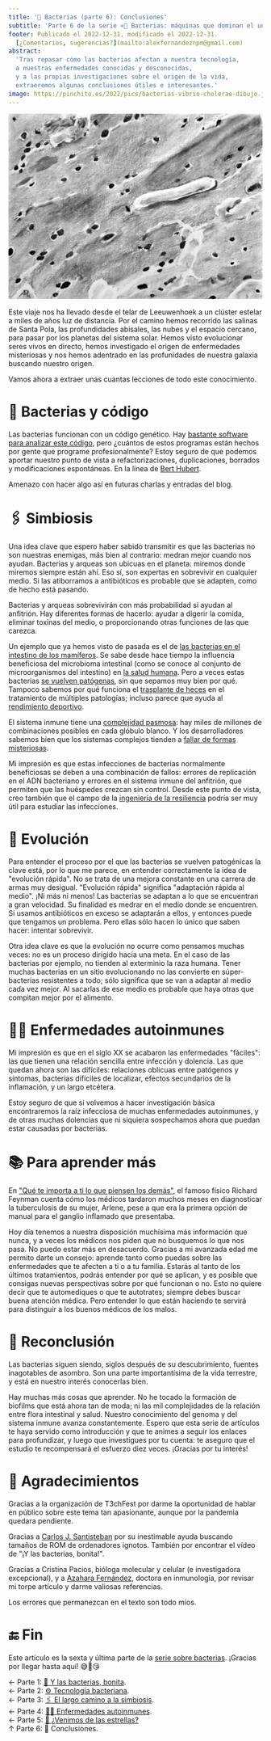 ```yaml
---
title: '🤔 Bacterias (parte 6): Conclusiones'
subtitle: 'Parte 6 de la serie «🦠 Bacterias: máquinas que dominan el universo»'
footer: Publicado el 2022-12-31, modificado el 2022-12-31.
  [¿Comentarios, sugerencias?](mailto:alexfernandeznpm@gmail.com)
abstract:
  'Tras repasar cómo las bacterias afectan a nuestra tecnología,
  a nuestras enfermedades conocidas y desconocidas,
  y a las propias investigaciones sobre el origen de la vida,
  extraeremos algunas conclusiones útiles e interesantes.'
image: https://pinchito.es/2022/pics/bacterias-vibrio-cholerae-dibujo.jpg
---
```


![Un ejemplar de _Vibrio cholerae_, la bacteria que causa el cólera, al microscopio electrónico. Dibujo del autor, basado en [esta imagen](https://pixnio.com/science/microscopy-images/vibrio-related-diseases/vibrio-cholerae-bacteria-under-electron-micrograph).](/2022/pics/bacterias-vibrio-cholerae-dibujo.jpg "La bacteria, alargada y de una micra de ancho, aparece en un fondo gris con agujeritos, reminiscente de un vaso sanguíneo.")

Este viaje nos ha llevado desde el telar de Leeuwenhoek
a un clúster estelar a miles de años luz de distancia.
Por el camino hemos recorrido
las salinas de Santa Pola,
las profundidades abisales,
las nubes y el espacio cercano,
para pasar por los planetas del sistema solar.
Hemos visto evolucionar seres vivos en directo,
hemos investigado el origen de enfermedades misteriosas
y nos hemos adentrado en las profunidades de nuestra galaxia
buscando nuestro origen.

Vamos ahora a extraer unas cuantas lecciones de todo este conocimiento.

# 🧬 Bacterias y código

Las bacterias funcionan con un código genético.
Hay [bastante software para analizar este código](https://en.wikipedia.org/wiki/List_of_open-source_bioinformatics_software),
pero ¿cuántos de estos programas están hechos por gente que programe profesionalmente?
Estoy seguro de que podemos aportar nuestro punto de vista a refactorizaciones,
duplicaciones, borrados y modificaciones espontáneas.
En la línea de [Bert Hubert](https://berthub.eu/articles/posts/amazing-dna/).

Amenazo con hacer algo así en futuras charlas y entradas del blog.

# 🖇️ Simbiosis

Una idea clave que espero haber sabido transmitir es que las bacterias
no son nuestras enemigas, más bien al contrario:
medran mejor cuando nos ayudan.
Bacterias y arqueas son ubicuas en el planeta:
miremos donde miremos siempre están ahí.
Eso sí, son expertas en sobrevivir en cualquier medio.
Si las atiborramos a antibióticos es probable que se adapten,
como de hecho está pasando.

Bacterias y arqueas sobrevivirán con más probabilidad si ayudan al anfitrión.
Hay diferentes formas de hacerlo:
ayudar a digerir la comida,
eliminar toxinas del medio,
o proporcionando otras funciones de las que carezca.

Un ejemplo que ya hemos visto de pasada es el de
[las bacterias en el intestino de los mamíferos](https://www.ncbi.nlm.nih.gov/pmc/articles/PMC3152488/).
Se sabe desde hace tiempo
la influencia beneficiosa del microbioma intestinal
(como se conoce al conjunto de microorganismos del intestino)
en [la salud humana](https://www.frontiersin.org/articles/10.3389/fimmu.2018.02667/full).
Pero a veces estas bacterias
[se vuelven patógenas](https://www.uv.es/biodiver/pdfs/PerezBrocal2013-2.pdf),
sin que sepamos muy bien por qué.
Tampoco sabemos por qué funciona el
[trasplante de heces](https://en.wikipedia.org/wiki/Fecal_microbiota_transplant)
en el tratamiento de múltiples patologías;
incluso parece que ayuda al
[rendimiento deportivo](https://www.bicycling.com/training/a20043878/is-poop-doping-the-next-big-thing/).

El sistema inmune tiene una [complejidad pasmosa](https://www.mc.vanderbilt.edu/vanderbiltmedicine/cracking-the-code-of-the-immune-system/):
hay miles de millones de combinaciones posibles en cada glóbulo blanco.
Y los desarrolladores sabemos bien que los sistemas complejos
tienden a [fallar de formas misteriosas](https://web.mit.edu/2.75/resources/random/How%20Complex%20Systems%20Fail.pdf).

Mi impresión es que estas infecciones de bacterias normalmente beneficiosas
se deben a una combinación de fallos:
errores de replicación en el ADN bacteriano
y errores en el sistema inmune del anfitrión,
que permiten que las huéspedes crezcan sin control.
Desde este punto de vista,
creo también que el campo de la
[ingeniería de la resiliencia](https://dl.acm.org/doi/pdf/10.1145/2367376.2371297)
podría ser muy útil para estudiar las infecciones.

# 🦕 Evolución

Para entender el proceso por el que las bacterias se vuelven patogénicas
la clave está, por lo que me parece,
en entender correctamente la idea de "evolución rápida".
No se trata de una mejora constante en una carrera de armas muy desigual.
"Evolución rápida" significa "adaptación rápida al medio".
¡Ni más ni menos!
Las bacterias se adaptan a lo que se encuentran a gran velocidad.
Su finalidad es medrar en el medio donde se encuentren.
Si usamos antibióticos en exceso se adaptarán a ellos,
y entonces puede que tengamos un problema.
Pero ellas sólo hacen lo único que saben hacer:
intentar sobrevivir.

Otra idea clave es que la evolución no ocurre como pensamos muchas veces:
no es un proceso dirigido hacia una meta.
En el caso de las bacterias por ejemplo,
no tienden al exterminio la raza humana.
Tener muchas bacterias en un sitio evolucionando
no las convierte en súper-bacterias resistentes a todo;
sólo significa que se van a adaptar al medio cada vez mejor.
Al sacarlas de ese medio es probable que haya otras que compitan mejor por el alimento.

# 🧑‍⚕️ Enfermedades autoinmunes

Mi impresión es que en el siglo XX se acabaron las enfermedades "fáciles":
las que tienen una relación sencilla entre infección y dolencia.
Las que quedan ahora son las difíciles:
relaciones oblicuas entre patógenos y síntomas,
bacterias difíciles de localizar,
efectos secundarios de la inflamación,
y un largo etcétera.

Estoy seguro de que si volvemos a hacer investigación básica
encontraremos la raíz infecciosa de muchas enfermedades autoinmunes,
y de otras muchas dolencias que ni siquiera sospechamos ahora que puedan estar causadas por bacterias.

# 📚 Para aprender más

En ["Qué te importa a ti lo que piensen los demás"](https://en.wikipedia.org/wiki/What_Do_You_Care_What_Other_People_Think%3F),
el famoso físico Richard Feynman cuenta cómo los médicos tardaron muchos meses en diagnosticar
la tuberculosis de su mujer, Arlene,
pese a que era la primera opción de manual para el ganglio inflamado que presentaba.

Hoy día tenemos a nuestra disposición muchísima más información que nunca,
y a veces los médicos nos piden que no busquemos lo que nos pasa.
No puedo estar más en desacuerdo.
Gracias a mi avanzada edad me permito darte un consejo:
aprende tanto como puedas sobre las enfermedades que te afecten a ti o a tu familia.
Estarás al tanto de los últimos tratamientos,
podrás entender por qué se aplican,
y es posible que consigas nuevas perspectivas sobre por qué funcionan o no.
Esto no quiere decir que te automediques o que te autotrates;
siempre debes buscar buena atención médica.
Pero entender lo que están haciendo te servirá para distinguir a los buenos médicos de los malos.

# 💭 Reconclusión

Las bacterias siguen siendo,
siglos después de su descubrimiento,
fuentes inagotables de asombro.
Son una parte importantísima de la vida terrestre,
y está en nuestro interés conocerlas bien.

Hay muchas más cosas que aprender.
No he tocado la formación de biofilms que está ahora tan de moda;
ni las mil complejidades de la relación entre flora intestinal y salud.
Nuestro conocimiento del genoma y del sistema inmune avanza constantemente.
Espero que esta serie de artículos te haya servido como introducción
y que te animes a seguir los enlaces para profundizar,
y luego que investigues por tu cuenta:
te aseguro que el estudio te recompensará el esfuerzo diez veces.
¡Gracias por tu interés!

# 🙏 Agradecimientos

Gracias a la organización de T3chFest por darme la oportunidad de hablar en público
sobre este tema tan apasionante,
aunque por la pandemia quedara pendiente.

Gracias a
[Carlos J. Santisteban](https://twitter.com/zuiko21)
por su inestimable ayuda buscando tamaños de ROM de ordenadores ignotos.
También por encontrar el vídeo de "¡Y las bacterias, bonita!".

Gracias a Cristina Pacios, bióloga molecular y celular (e investigadora excepcional),
y a [Azahara Fernández](https://twitter.com/azahara_fergui),
doctora en inmunología,
por revisar mi torpe artículo y darme valiosas referencias.

Los errores que permanezcan en el texto son todo míos.

# 🔚 Fin

Este artículo es la sexta y última parte de la
[serie sobre bacterias](/2021/bacterias-maquinas).
¡Gracias por llegar hasta aquí! 😅🦠😘

← Parte 1: [🦠 Y las bacterias, bonita](/2021/bacterias-bonita).  
← Parte 2: [⚙️ Tecnología bacteriana](/2022/bacterias-tecnologia).  
← Parte 3: [🖇️ El largo camino a la simbiosis](/2022/bacterias-simbiosis).  
← Parte 4: [🧑‍⚕️ Enfermedades autoinmunes](/2022/bacterias-autoinmunes).  
← Parte 5: [🌠 ¿Venimos de las estrellas?](/2022/bacterias-estrellas)  
↑ Parte 6: 🤔 Conclusiones.  


